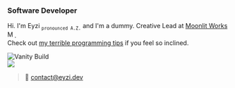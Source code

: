 ### Software Developer


Hi. I'm Eyzi <sub>`pronounced A.Z.`</sub> and I'm a dummy. Creative Lead at [Moonlit Works <img src="https://cdn.moonlit.works/logo/favicon.ico" alt="Moonlit Works logo" width="16" />](https://moonlit.works). \
Check out [my terrible programming tips](https://eyzi.github.io/) if you feel so inclined.

![Vanity Build](https://github.com/eyzi/eyzi/actions/workflows/life.yml/badge.svg) \
![](https://i.imgur.com/r3no3mP.gif) 

> 📧 contact@eyzi.dev
